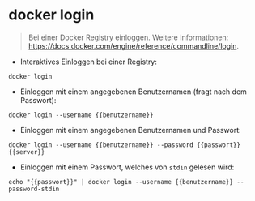 # docker login

> Bei einer Docker Registry einloggen.
> Weitere Informationen: <https://docs.docker.com/engine/reference/commandline/login>.

- Interaktives Einloggen bei einer Registry:

`docker login`

- Einloggen mit einem angegebenen Benutzernamen (fragt nach dem Passwort):

`docker login --username {{benutzername}}`

- Einloggen mit einem angegebenen Benutzernamen und Passwort:

`docker login --username {{benutzername}} --password {{passwort}} {{server}}`

- Einloggen mit einem Passwort, welches von `stdin` gelesen wird:

`echo "{{passwort}}" | docker login --username {{benutzername}} --password-stdin`
